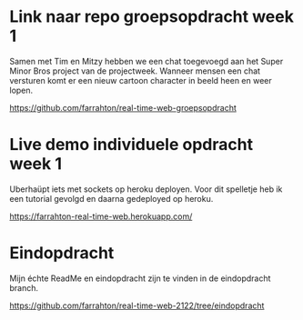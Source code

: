 # Link naar repo groepsopdracht week 1
Samen met Tim en Mitzy hebben we een chat toegevoegd aan het Super Minor Bros project van de projectweek. Wanneer mensen een chat versturen komt er een nieuw cartoon character in beeld heen en weer lopen.

https://github.com/farrahton/real-time-web-groepsopdracht

# Live demo individuele opdracht week 1 
Uberhaüpt iets met sockets op heroku deployen. Voor dit spelletje heb ik een tutorial gevolgd en daarna gedeployed op heroku.

https://farrahton-real-time-web.herokuapp.com/

# Eindopdracht
Mijn échte ReadMe en eindopdracht zijn te vinden in de eindopdracht branch.

https://github.com/farrahton/real-time-web-2122/tree/eindopdracht

